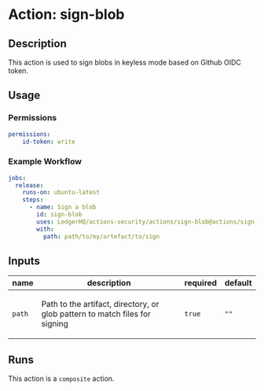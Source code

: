 # Action: sign-blob

<!-- action-docs-description source="action.yml" -->
## Description

This action is used to sign blobs in keyless mode based on Github OIDC token.
<!-- action-docs-description source="action.yml" -->

## Usage

### Permissions
```yaml
permissions:
    id-token: write
```

### Example Workflow
```yaml
jobs:
  release:
    runs-on: ubuntu-latest
    steps:
      - name: Sign a blob
        id: sign-blob
        uses: LedgerHQ/actions-security/actions/sign-blob@actions/sign-blob-1
        with:
          path: path/to/my/artefact/to/sign
```

<!-- action-docs-inputs source="action.yml" -->
## Inputs

| name | description | required | default |
| --- | --- | --- | --- |
| `path` | <p>Path to the artifact, directory, or glob pattern to match files for signing</p> | `true` | `""` |
<!-- action-docs-inputs source="action.yml" -->

<!-- action-docs-outputs source="action.yml" -->

<!-- action-docs-outputs source="action.yml" -->


<!-- action-docs-runs source="action.yml" -->
## Runs

This action is a `composite` action.
<!-- action-docs-runs source="action.yml" -->